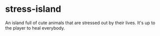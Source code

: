 # stress-island
An island full of cute animals that are stressed out by their lives. It's up to the player to heal everybody.
